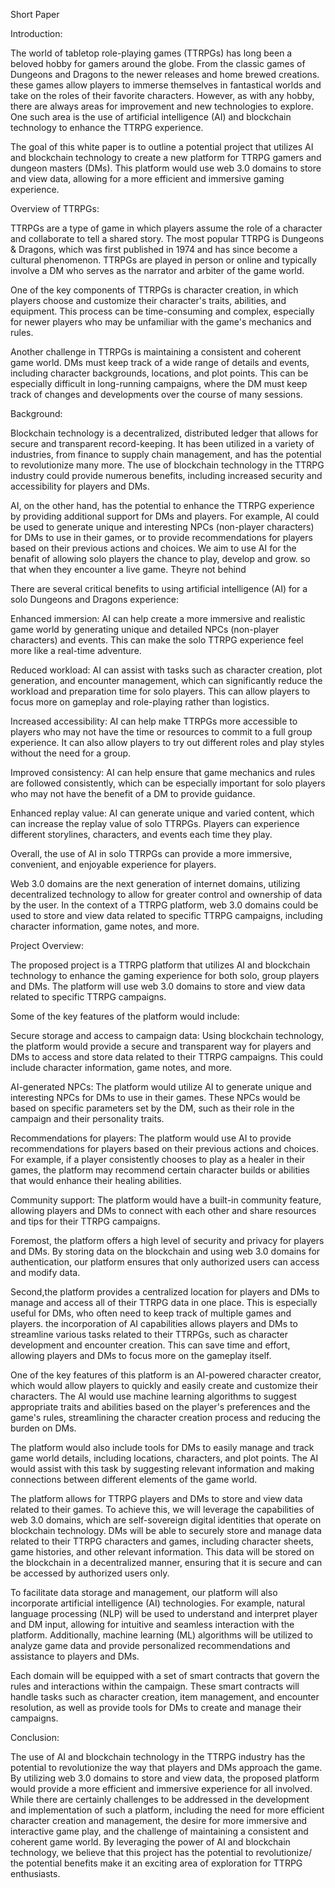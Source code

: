 Short Paper



Introduction:

The world of tabletop role-playing games (TTRPGs) has long been a beloved hobby for gamers around the globe. From the classic games of Dungeons and Dragons to the newer releases and home brewed creations. these games allow players to immerse themselves in fantastical worlds and take on the roles of their favorite characters. However, as with any hobby, there are always areas for improvement and new technologies to explore. One such area is the use of artificial intelligence (AI) and blockchain technology to enhance the TTRPG experience.

The goal of this white paper is to outline a potential project that utilizes AI and blockchain technology to create a new platform for TTRPG gamers and dungeon masters (DMs). This platform would use web 3.0 domains to store and view data, allowing for a more efficient and immersive gaming experience.

Overview of TTRPGs:

TTRPGs are a type of game in which players assume the role of a character and collaborate to tell a shared story. The most popular TTRPG is Dungeons & Dragons, which was first published in 1974 and has since become a cultural phenomenon. TTRPGs are played in person or online and typically involve a DM who serves as the narrator and arbiter of the game world.

One of the key components of TTRPGs is character creation, in which players choose and customize their character's traits, abilities, and equipment. This process can be time-consuming and complex, especially for newer players who may be unfamiliar with the game's mechanics and rules.

Another challenge in TTRPGs is maintaining a consistent and coherent game world. DMs must keep track of a wide range of details and events, including character backgrounds, locations, and plot points. This can be especially difficult in long-running campaigns, where the DM must keep track of changes and developments over the course of many sessions.

Background:

Blockchain technology is a decentralized, distributed ledger that allows for secure and transparent record-keeping. It has been utilized in a variety of industries, from finance to supply chain management, and has the potential to revolutionize many more. The use of blockchain technology in the TTRPG industry could provide numerous benefits, including increased security and accessibility for players and DMs.

AI, on the other hand, has the potential to enhance the TTRPG experience by providing additional support for DMs and players. For example, AI could be used to generate unique and interesting NPCs (non-player characters) for DMs to use in their games, or to provide recommendations for players based on their previous actions and choices. We aim to use AI for the benafit of allowing solo players the chance to play, develop and grow. so that when they encounter a live game. Theyre not behind

There are several critical benefits to using artificial intelligence (AI) for a solo Dungeons and Dragons experience:

Enhanced immersion: AI can help create a more immersive and realistic game world by generating unique and detailed NPCs (non-player characters) and events. This can make the solo TTRPG experience feel more like a real-time adventure.

Reduced workload: AI can assist with tasks such as character creation, plot generation, and encounter management, which can significantly reduce the workload and preparation time for solo players. This can allow players to focus more on gameplay and role-playing rather than logistics.

Increased accessibility: AI can help make TTRPGs more accessible to players who may not have the time or resources to commit to a full group experience. It can also allow players to try out different roles and play styles without the need for a group.

Improved consistency: AI can help ensure that game mechanics and rules are followed consistently, which can be especially important for solo players who may not have the benefit of a DM to provide guidance.

Enhanced replay value: AI can generate unique and varied content, which can increase the replay value of solo TTRPGs. Players can experience different storylines, characters, and events each time they play.

Overall, the use of AI in solo TTRPGs can provide a more immersive, convenient, and enjoyable experience for players.

Web 3.0 domains are the next generation of internet domains, utilizing decentralized technology to allow for greater control and ownership of data by the user. In the context of a TTRPG platform, web 3.0 domains could be used to store and view data related to specific TTRPG campaigns, including character information, game notes, and more.

Project Overview:

The proposed project is a TTRPG platform that utilizes AI and blockchain technology to enhance the gaming experience for both solo, group players and DMs. The platform will use web 3.0 domains to store and view data related to specific TTRPG campaigns.

Some of the key features of the platform would include:

Secure storage and access to campaign data: Using blockchain technology, the platform would provide a secure and transparent way for players and DMs to access and store data related to their TTRPG campaigns. This could include character information, game notes, and more.

AI-generated NPCs: The platform would utilize AI to generate unique and interesting NPCs for DMs to use in their games. These NPCs would be based on specific parameters set by the DM, such as their role in the campaign and their personality traits.

Recommendations for players: The platform would use AI to provide recommendations for players based on their previous actions and choices. For example, if a player consistently chooses to play as a healer in their games, the platform may recommend certain character builds or abilities that would enhance their healing abilities.

Community support: The platform would have a built-in community feature, allowing players and DMs to connect with each other and share resources and tips for their TTRPG campaigns.

Foremost, the platform offers a high level of security and privacy for players and DMs. By storing data on the blockchain and using web 3.0 domains for authentication, our platform ensures that only authorized users can access and modify data.

Second,the platform provides a centralized location for players and DMs to manage and access all of their TTRPG data in one place. This is especially useful for DMs, who often need to keep track of multiple games and players. the incorporation of AI capabilities allows players and DMs to streamline various tasks related to their TTRPGs, such as character development and encounter creation. This can save time and effort, allowing players and DMs to focus more on the gameplay itself.

One of the key features of this platform is an AI-powered character creator, which would allow players to quickly and easily create and customize their characters. The AI would use machine learning algorithms to suggest appropriate traits and abilities based on the player's preferences and the game's rules, streamlining the character creation process and reducing the burden on DMs.

The platform would also include tools for DMs to easily manage and track game world details, including locations, characters, and plot points. The AI would assist with this task by suggesting relevant information and making connections between different elements of the game world.

The platform allows for TTRPG players and DMs to store and view data related to their games. To achieve this, we will leverage the capabilities of web 3.0 domains, which are self-sovereign digital identities that operate on blockchain technology. DMs will be able to securely store and manage data related to their TTRPG characters and games, including character sheets, game histories, and other relevant information. This data will be stored on the blockchain in a decentralized manner, ensuring that it is secure and can be accessed by authorized users only.

To facilitate data storage and management, our platform will also incorporate artificial intelligence (AI) technologies. For example, natural language processing (NLP) will be used to understand and interpret player and DM input, allowing for intuitive and seamless interaction with the platform. Additionally, machine learning (ML) algorithms will be utilized to analyze game data and provide personalized recommendations and assistance to players and DMs.

Each domain will be equipped with a set of smart contracts that govern the rules and interactions within the campaign. These smart contracts will handle tasks such as character creation, item management, and encounter resolution, as well as provide tools for DMs to create and manage their campaigns.

Conclusion:

The use of AI and blockchain technology in the TTRPG industry has the potential to revolutionize the way that players and DMs approach the game. By utilizing web 3.0 domains to store and view data, the proposed platform would provide a more efficient and immersive experience for all involved. While there are certainly challenges to be addressed in the development and implementation of such a platform, including the need for more efficient character creation and management, the desire for more immersive and interactive game play, and the challenge of maintaining a consistent and coherent game world. By leveraging the power of AI and blockchain technology, we believe that this project has the potential to revolutionize/ the potential benefits make it an exciting area of exploration for TTRPG enthusiasts.


